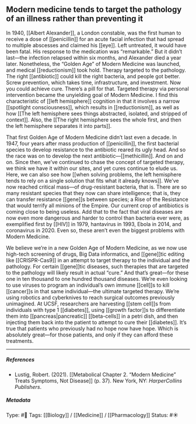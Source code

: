 ## Modern medicine tends to target the pathology of an illness rather than preventing it  # 

In 1940, [[Albert Alexander]], a London constable, was the first human to receive a dose of [[penicillin]] for an acute facial infection that had spread to multiple abscesses and claimed his [[eye]]. Left untreated, it would have been fatal. His response to the medication was “remarkable.” But it didn’t last—the infection relapsed within six months, and Alexander died a year later. Nonetheless, the “Golden Age” of Modern Medicine was launched, and medical [[reductionism]] took hold. Therapy targeted to the pathology. The right [[antibiotic]] could kill the right bacteria, and people got better. Screw prevention, which takes time, infrastructure, and investment. Now you could achieve cure. There’s a pill for that. Targeted therapy via personal intervention became the unyielding goal of Modern Medicine. I find this characteristic of [[left hemisphere]] cognition in that it involves a narrow [[spotlight consciousness]], which results in [[reductionism]], as well as how [[The left hemisphere sees things abstracted, isolated, and stripped of context]]. Also, the [[The right hemisphere sees the whole first, and then the left hemisphere separates it into parts]].

That first Golden Age of Modern Medicine didn’t last even a decade. In 1947, four years after mass production of [[penicillin]], the first bacterial species to develop resistance to the antibiotic reared its ugly head. And so the race was on to develop the next antibiotic—[[methicillin]]. And on and on. Since then, we’ve continued to chase the concept of targeted therapy, we think we have it within our sites, and yet cures continue to elude us. Here, we can also see how [[when solving problems, the left hemisphere tends to rely on a single solution that fits what it already knows]]. We’ve now reached critical mass—of drug-resistant bacteria, that is. There are so many resistant species that they now can share intelligence; that is, they can transfer resistance [[gene]]s between species; a Rise of the Resistance that would terrify all minions of the Empire. Our current crop of antibiotics is coming close to being useless. Add that to the fact that viral diseases are now even more dangerous and harder to control than bacteria ever were, as exemplified first by [[HIV]] in 1979, hantavirus in 1993, Ebola in 2014, and coronavirus in 2020. Even so, these aren’t even the biggest problems with Modern Medicine.

We believe we’re in a new Golden Age of Modern Medicine, as we now use high-tech screening of drugs, Big Data informatics, and [[gene]]tic editing like [[CRISPR-Cas9]] in an attempt to target therapy to the individual and the pathology. For certain [[gene]]tic diseases, such therapies that are targeted to the pathology will likely result in actual “cure.” And that’s great—for these one in ten thousand to one hundred thousand diseases. We’re even looking to use viruses to program an individual’s own immune [[cell]]s to kill [[cancer]]s in that same individual—the ultimate targeted therapy. We’re using robotics and cyberknives to reach surgical outcomes previously unimagined. At UCSF, researchers are harvesting [[stem cell]]s from individuals with type 1 [[diabetes]], using [[growth factor]]s to differentiate them into [[pancreas|pancreatic]] [[beta-cells]] in a petri dish, and then injecting them back into the patient to attempt to cure their [[diabetes]]. It’s true that patients who previously had no hope now have hope. Which is absolutely great—for those patients, and only if they can afford these treatments.

___

##### References

- Lustig, Robert. (2021). [[Metabolical Chapter 2. “Modern Medicine” Treats Symptoms, Not Disease]] (p. 37). New York, NY: _HarperCollins Publishers_.

##### Metadata

Type: #🔴 
Tags: [[Biology]] / [[Medicine]] / [[Pharmacology]]
Status: #☀️ 